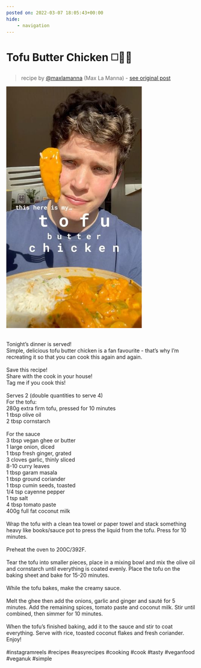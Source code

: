 ```yaml
---
posted on: 2022-03-07 18:05:43+00:00
hide:
    - navigation
---
```


# Tofu Butter Chicken ◻️🧈🐓 

> recipe by [@maxlamanna](https://www.instagram.com/maxlamanna/) 
(Max La Manna) - [see original post](https://instagram.com/p/Caz9wRWsxCf)

![](../img/maxlamanna_07-03-2022_1803.png)

\
Tonight’s dinner is served! \
Simple, delicious tofu butter chicken is a fan favourite - that’s why I’m recreating it so that you can cook this again and again.\
\
Save this recipe!\
Share with the cook in your house!\
Tag me if you cook this!\
\
Serves 2 (double quantities to serve 4)\
For the tofu:\
280g extra firm tofu, pressed for 10 minutes \
1 tbsp olive oil\
2 tbsp cornstarch\
\
For the sauce\
3 tbsp vegan ghee or butter\
1 large onion, diced\
1 tbsp fresh ginger, grated\
3 cloves garlic, thinly sliced\
8-10 curry leaves\
1 tbsp garam masala\
1 tbsp ground coriander\
1 tbsp cumin seeds, toasted\
1/4 tsp cayenne pepper\
1 tsp salt\
4 tbsp  tomato paste\
400g full fat coconut milk\
\
Wrap the tofu with a clean tea towel or paper towel and stack something heavy like books/sauce pot to press the liquid from the tofu. Press for 10 minutes.\
\
Preheat the oven to 200C/392F.\
\
Tear the tofu into smaller pieces, place in a mixing bowl and mix the olive oil and cornstarch until everything is coated evenly. Place the tofu on the baking sheet and bake for 15-20 minutes.\
\
While the tofu bakes, make the creamy sauce.\
\
Melt the ghee then add the onions, garlic and ginger and sauté for 5 minutes. Add the remaining spices, tomato paste and coconut milk. Stir until combined, then simmer for 10 minutes.\
\
When the tofu’s finished baking, add it to the sauce and stir to coat everything. Serve with rice, toasted coconut flakes and fresh coriander. Enjoy!\
\
\#instagramreels \#recipes \#easyrecipes \#cooking \#cook \#tasty \#veganfood \#veganuk \#simple 
